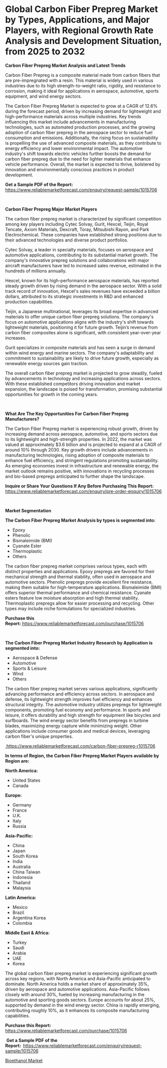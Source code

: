 <p><h1>Global Carbon Fiber Prepreg Market by Types, Applications, and Major Players, with Regional Growth Rate Analysis and Development Situation, from 2025 to 2032</h1></p><p><strong>Carbon Fiber Prepreg Market Analysis and Latest Trends</strong></p>
<p><p>Carbon Fiber Prepreg is a composite material made from carbon fibers that are pre-impregnated with a resin. This material is widely used in various industries due to its high strength-to-weight ratio, rigidity, and resistance to corrosion, making it ideal for applications in aerospace, automotive, sports equipment, and wind energy sectors. </p><p>The Carbon Fiber Prepreg Market is expected to grow at a CAGR of 12.6% during the forecast period, driven by increasing demand for lightweight and high-performance materials across multiple industries. Key trends influencing this market include advancements in manufacturing technologies, such as automated production processes, and the growing adoption of carbon fiber prepreg in the aerospace sector to reduce fuel consumption and emissions. Additionally, the rising focus on sustainability is propelling the use of advanced composite materials, as they contribute to energy efficiency and lower environmental impact. The automotive industry's shift towards electric vehicles further boosts the demand for carbon fiber prepreg due to the need for lighter materials that enhance vehicle performance. Overall, the market is expected to thrive, bolstered by innovation and environmentally conscious practices in product development.</p></p>
<p><strong>Get a Sample PDF of the Report:&nbsp;</strong> <a href="https://www.reliablemarketforecast.com/enquiry/request-sample/1015706?utm_campaign=1840&utm_medium=2&utm_source=Github&utm_content=ia&utm_term=01022025&utm_id=carbon-fiber-prepreg">https://www.reliablemarketforecast.com/enquiry/request-sample/1015706</a></p>
<p>&nbsp;</p>
<p><strong>Carbon Fiber Prepreg Major Market Players</strong></p>
<p><p>The carbon fiber prepreg market is characterized by significant competition among key players including Cytec Solvay, Gurit, Hexcel, Teijin, Royal Tencate, Axiom Materials, Dexcraft, Toray, Mitsubishi Rayon, and Park Electrochemical. These companies have established strong positions due to their advanced technologies and diverse product portfolios.</p><p>Cytec Solvay, a leader in specialty materials, focuses on aerospace and automotive applications, contributing to its substantial market growth. The company's innovative prepreg solutions and collaborations with major aircraft manufacturers have led to increased sales revenue, estimated in the hundreds of millions annually.</p><p>Hexcel, known for its high-performance aerospace materials, has reported steady growth driven by rising demand in the aerospace sector. With a solid track record of innovation, Hexcel's sales revenues have exceeded a billion dollars, attributed to its strategic investments in R&D and enhanced production capabilities.</p><p>Teijin, a Japanese multinational, leverages its broad expertise in advanced materials to offer unique carbon fiber prepreg solutions. The company's focus on automotive applications aligns with the industry's shift towards lightweight materials, positioning it for future growth. Teijin’s revenue from carbon fiber composites alone is significant, with consistent year-over-year increases.</p><p>Gurit specializes in composite materials and has seen a surge in demand within wind energy and marine sectors. The company's adaptability and commitment to sustainability are likely to drive future growth, especially as renewable energy sources gain traction.</p><p>The overall carbon fiber prepreg market is projected to grow steadily, fueled by advancements in technology and increasing applications across sectors. With these established competitors driving innovation and market expansion, the landscape is poised for transformation, promising substantial opportunities for growth in the coming years.</p></p>
<p>&nbsp;</p>
<p><strong>What Are The Key Opportunities For Carbon Fiber Prepreg Manufacturers?</strong></p>
<p><p>The Carbon Fiber Prepreg market is experiencing robust growth, driven by increasing demand across aerospace, automotive, and sports sectors due to its lightweight and high-strength properties. In 2022, the market was valued at approximately $3.6 billion and is projected to expand at a CAGR of around 10% through 2030. Key growth drivers include advancements in manufacturing technologies, rising adoption of composite materials to enhance fuel efficiency, and stringent regulations promoting sustainability. As emerging economies invest in infrastructure and renewable energy, the market outlook remains positive, with innovations in recycling processes and bio-based prepregs anticipated to further shape the landscape.</p></p>
<p><strong>Inquire or Share Your Questions If Any Before Purchasing This Report:</strong> <a href="https://www.reliablemarketforecast.com/enquiry/pre-order-enquiry/1015706?utm_campaign=1840&utm_medium=2&utm_source=Github&utm_content=ia&utm_term=01022025&utm_id=carbon-fiber-prepreg">https://www.reliablemarketforecast.com/enquiry/pre-order-enquiry/1015706</a></p>
<p>&nbsp;</p>
<p><strong>Market Segmentation</strong></p>
<p><strong>The Carbon Fiber Prepreg Market Analysis by types is segmented into:</strong></p>
<p><ul><li>Epoxy</li><li>Phenolic</li><li>Bismaleimide (BMI)</li><li>Cyanate Ester</li><li>Thermoplastic</li><li>Others</li></ul></p>
<p><p>The carbon fiber prepreg market comprises various types, each with distinct properties and applications. Epoxy prepregs are favored for their mechanical strength and thermal stability, often used in aerospace and automotive sectors. Phenolic prepregs provide excellent fire resistance, making them suitable for high-temperature applications. Bismaleimide (BMI) offers superior thermal performance and chemical resistance. Cyanate esters feature low moisture absorption and high thermal stability. Thermoplastic prepregs allow for easier processing and recycling. Other types may include niche formulations for specialized industries.</p></p>
<p><strong>Purchase this Report:&nbsp;</strong><a href="https://www.reliablemarketforecast.com/purchase/1015706?utm_campaign=1840&utm_medium=2&utm_source=Github&utm_content=ia&utm_term=01022025&utm_id=carbon-fiber-prepreg">https://www.reliablemarketforecast.com/purchase/1015706</a></p>
<p>&nbsp;</p>
<p><strong>The Carbon Fiber Prepreg Market Industry Research by Application is segmented into:</strong></p>
<p><ul><li>Aerospace & Defense</li><li>Automotive</li><li>Sports & Leisure</li><li>Wind</li><li>Others</li></ul></p>
<p><p>The carbon fiber prepreg market serves various applications, significantly advancing performance and efficiency across sectors. In aerospace and defense, its lightweight strength improves fuel efficiency and enhances structural integrity. The automotive industry utilizes prepregs for lightweight components, promoting fuel economy and performance. In sports and leisure, it offers durability and high strength for equipment like bicycles and surfboards. The wind energy sector benefits from prepregs in turbine blades, maximizing energy capture while minimizing weight. Other applications include consumer goods and medical devices, leveraging carbon fiber's unique properties.</p></p>
<p><a href="https://www.reliablemarketforecast.com/carbon-fiber-prepreg-r1015706?utm_campaign=1840&utm_medium=2&utm_source=Github&utm_content=ia&utm_term=01022025&utm_id=carbon-fiber-prepreg">&nbsp;https://www.reliablemarketforecast.com/carbon-fiber-prepreg-r1015706</a></p>
<p><strong>In terms of Region, the Carbon Fiber Prepreg Market Players available by Region are:</strong></p>
<p>
    <p> <strong> North America: </strong>
        <ul>
            <li>United States</li>
            <li>Canada</li>
        </ul>
        </p> 
    <p> <strong> Europe: </strong>
        <ul>
            <li>Germany</li>
            <li>France</li>
            <li>U.K.</li>
            <li>Italy</li>
            <li>Russia</li>
        </ul>
        </p> 
    <p> <strong> Asia-Pacific: </strong>
        <ul>
            <li>China</li>
            <li>Japan</li>
            <li>South Korea</li>
            <li>India</li>
            <li>Australia</li>
            <li>China Taiwan</li>
            <li>Indonesia</li>
            <li>Thailand</li>
            <li>Malaysia</li>
        </ul>
        </p> 
    <p> <strong> Latin America: </strong>
        <ul>
            <li>Mexico</li>
            <li>Brazil</li>
            <li>Argentina Korea</li>
            <li>Colombia</li>
        </ul>
        </p> 
    <p> <strong> Middle East & Africa: </strong>
        <ul>
            <li>Turkey</li>
            <li>Saudi</li>
            <li>Arabia</li>
            <li>UAE</li>
            <li>Korea</li>
        </ul>
    </p>
    </p>
<p><p>The global carbon fiber prepreg market is experiencing significant growth across key regions, with North America and Asia-Pacific anticipated to dominate. North America holds a market share of approximately 35%, driven by aerospace and automotive applications. Asia-Pacific follows closely with around 30%, fueled by increasing manufacturing in the automotive and sporting goods sectors. Europe accounts for about 25%, supported by demand in the wind energy sector. China is rapidly emerging, contributing roughly 10%, as it enhances its composite manufacturing capabilities.</p></p>
<p><strong>Purchase this Report: </strong><a href="https://www.reliablemarketforecast.com/purchase/1015706?utm_campaign=1840&utm_medium=2&utm_source=Github&utm_content=ia&utm_term=01022025&utm_id=carbon-fiber-prepreg">https://www.reliablemarketforecast.com/purchase/1015706</a></p>
<p>&nbsp;<strong>Get a Sample PDF of the Report:&nbsp;&nbsp;</strong><a href="https://www.reliablemarketforecast.com/enquiry/request-sample/1015706?utm_campaign=1840&utm_medium=2&utm_source=Github&utm_content=ia&utm_term=01022025&utm_id=carbon-fiber-prepreg">https://www.reliablemarketforecast.com/enquiry/request-sample/1015706</a></p>
<p><strong></strong></p>
<p><p><a href="https://github.com/vimar16th/Market-Research-Report-List-7/blob/main/bioethanol-market.md?utm_campaign=1840&utm_medium=2&utm_source=Github&utm_content=ia&utm_term=01022025&utm_id=carbon-fiber-prepreg">Bioethanol Market</a></p></p>
